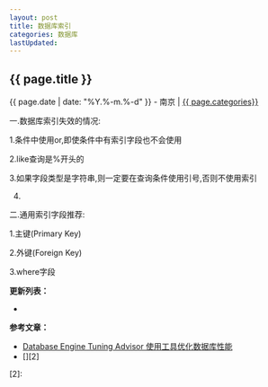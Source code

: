 ```yaml
---
layout: post
title: 数据库索引
categories: 数据库
lastUpdated:
---
```


## {{ page.title }}

{{ page.date | date: "%Y.%-m.%-d" }} - 南京 | <a href="/archive#{{ page.categories }}">{{ page.categories}}</a>

一.数据库索引失效的情况:

1.条件中使用or,即使条件中有索引字段也不会使用

2.like查询是%开头的

3.如果字段类型是字符串,则一定要在查询条件使用引号,否则不使用索引

4.

二.通用索引字段推荐:

1.主键(Primary Key)

2.外键(Foreign Key)

3.where字段

**更新列表：**

*



**参考文章：**

* [Database Engine Tuning Advisor 使用工具优化数据库性能][1]
* [][2]


[1]: http://blog.csdn.net/HkEndless/article/details/39179443?locationNum=9&fps=1
[2]: 
